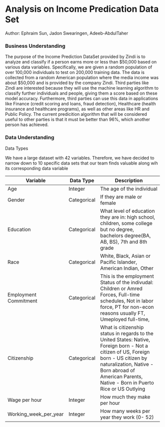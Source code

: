 # Analysis on Income Predication Data Set

Author: Ephraim Sun, Jadon Swearingen, Adeeb-AbdulTaher

### Business Understanding

The purpose of the Income Prediction DataSet provided by Zindi is to analyze and classify if a person earns more or less than $50,000 based on various data variables. Specifically, we are given a random population of over 100,000 individuals to test on 200,000 training data. The data is collected from a random American population where the media income was about $50,000 and is provided by the company Zindi. Third parties like Zindi are interested because they will use the machine learning algorithm to classify further individuals and people, giving them a score based on these model accuracy. Furthermore, third parties can use this data in applications like Finance (credit scoring and loans, fraud detection), Healthcare (health insurance and healthcare programs), as well as other areas like HR and Public Policy. The current predicition algorithm that will be considered useful to other parties is that it must be better than 96%, which another person has achieved.

### Data Understanding

Data Types

We have a large dataset with 42 variables. Therefore, we have decided to narrow down to 10 specific data sets that our team finds valuable along wih its corresponding data variable

| Variable    | Data Type | Description | 
| -------- | ------- | ------- |
| Age  |  Integer   | The age of the individual | 
| Gender |  Categorical    | If they are male or female
| Education    |  Categorical   | What level of education they are in: high school, children, some college but no degree, bachelors degree(BA, AB, BS), 7th and 8th grade
| Race   |  Categorical   | White, Black, Asian or Pacific Islander, American Indian, Other
| Employment Commitment    |  Categorical   | This is the employment Status of the indivudal: Children or Amred Forces, Full-time schedules, Not in labor force, PT for non-econ reasons usually FT, Umeployed full-time, 
| Citizenship    |  Categorical   | What is citizenship status in regards to the United States: Native, Foreign born - Not a citizen of US, Foreign born - US citizen by naturalization, Native - Born abroad of American Parents, Native - Born in Puerto Rice or US Outlying
| Wage per hour    |  Integer   | How much they make per hour
| Working_week_per_year   |  Integer   | How many weeks per year they work (0- 52)
